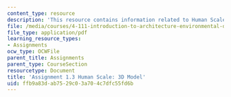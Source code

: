 ```yaml
---
content_type: resource
description: 'This resource contains information related to Human Scale: 3D Model.'
file: /media/courses/4-111-introduction-to-architecture-environmental-design-spring-2014/ffb9a83dab7529c03a704c7dfc55fd6b_MIT4_111S14_Assignment_1.3.pdf
file_type: application/pdf
learning_resource_types:
- Assignments
ocw_type: OCWFile
parent_title: Assignments
parent_type: CourseSection
resourcetype: Document
title: 'Assignment 1.3 Human Scale: 3D Model'
uid: ffb9a83d-ab75-29c0-3a70-4c7dfc55fd6b
---
```

